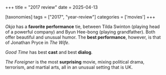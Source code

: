 +++
title = "2017 review"
date = 2025-04-13

[taxonomies]
tags = ["2017", "year-review"]
categories = ['movies']
+++

_Okja_ has a __favorite performance__ tie,
between Tilda Swinton (playing head of a powerful company) and Byun Hee-bong (playing grandfather).
Both offer beautiful and unusual humor.
The __best performance__, however, is that of Jonathan Pryce in _The Wife_.

_Good Time_ has best __cast__ and best __dialog__.

_The Foreigner_ is the most __surprising__ movie,
mixing political drama, terrorism, and martial arts, all in an unusual setting that is UK.
